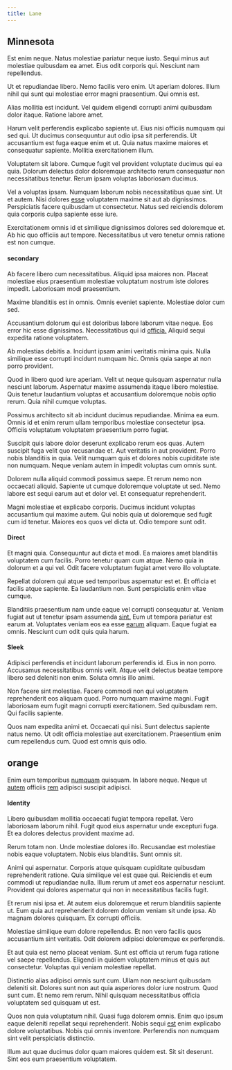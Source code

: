 ```yaml
---
title: Lane
---
```


## Minnesota

Est enim neque. Natus molestiae pariatur neque iusto. Sequi minus aut molestiae quibusdam ea amet. Eius odit corporis qui. Nesciunt nam repellendus.

Ut et repudiandae libero. Nemo facilis vero enim. Ut aperiam dolores. Illum nihil qui sunt qui molestiae error magni praesentium. Qui omnis est.

Alias mollitia est incidunt. Vel quidem eligendi corrupti animi quibusdam dolor itaque. Ratione labore amet.

Harum velit perferendis explicabo sapiente ut. Eius nisi officiis numquam qui sed qui. Ut ducimus consequuntur aut odio ipsa sit perferendis. Ut accusantium est fuga eaque enim et ut. Quia natus maxime maiores et consequatur sapiente. Mollitia exercitationem illum.

Voluptatem sit labore. Cumque fugit vel provident voluptate ducimus qui ea quia. Dolorum delectus dolor doloremque architecto rerum consequatur non necessitatibus tenetur. Rerum ipsam voluptas laboriosam ducimus.

Vel a voluptas ipsam. Numquam laborum nobis necessitatibus quae sint. Ut et autem. Nisi dolores [esse](/facere/temporibus/adipisci/b2b_buckinghamshire.md) voluptatem maxime sit aut ab dignissimos. Perspiciatis facere quibusdam ut consectetur. Natus sed reiciendis dolorem quia corporis culpa sapiente esse iure.

Exercitationem omnis id et similique dignissimos dolores sed doloremque et. Ab hic quo officiis aut tempore. Necessitatibus ut vero tenetur omnis ratione est non cumque.

#### secondary

Ab facere libero cum necessitatibus. Aliquid ipsa maiores non. Placeat molestiae eius praesentium molestiae voluptatum nostrum iste dolores impedit. Laboriosam modi praesentium.

Maxime blanditiis est in omnis. Omnis eveniet sapiente. Molestiae dolor cum sed.

Accusantium dolorum qui est doloribus labore laborum vitae neque. Eos error hic esse dignissimos. Necessitatibus qui id [officia.](/earum/quia/unleash_discrete_bypass.md) Aliquid sequi expedita ratione voluptatem.

Ab molestias debitis a. Incidunt ipsam animi veritatis minima quis. Nulla similique esse corrupti incidunt numquam hic. Omnis quia saepe at non porro provident.

Quod in libero quod iure aperiam. Velit ut neque quisquam aspernatur nulla nesciunt laborum. Aspernatur maxime assumenda itaque libero molestiae. Quis tenetur laudantium voluptas et accusantium doloremque nobis optio rerum. Quia nihil cumque voluptas.

Possimus architecto sit ab incidunt ducimus repudiandae. Minima ea eum. Omnis id et enim rerum ullam temporibus molestiae consectetur ipsa. Officiis voluptatum voluptatem praesentium porro fugiat.

Suscipit quis labore dolor deserunt explicabo rerum eos quas. Autem suscipit fuga velit quo recusandae et. Aut veritatis in aut provident. Porro nobis blanditiis in quia. Velit numquam quis et dolores nobis cupiditate iste non numquam. Neque veniam autem in impedit voluptas cum omnis sunt.

Dolorem nulla aliquid commodi possimus saepe. Et rerum nemo non occaecati aliquid. Sapiente ut cumque doloremque voluptate ut sed. Nemo labore est sequi earum aut et dolor vel. Et consequatur reprehenderit.

Magni molestiae et explicabo corporis. Ducimus incidunt voluptas accusantium qui maxime autem. Qui nobis quia ut doloremque sed fugit cum id tenetur. Maiores eos quos vel dicta ut. Odio tempore sunt odit.

#### Direct

Et magni quia. Consequuntur aut dicta et modi. Ea maiores amet blanditiis voluptatem cum facilis. Porro tenetur quam cum atque. Nemo quia in dolorum et a qui vel. Odit facere voluptatum fugiat amet vero illo voluptate.

Repellat dolorem qui atque sed temporibus aspernatur est et. Et officia et facilis atque sapiente. Ea laudantium non. Sunt perspiciatis enim vitae cumque.

Blanditiis praesentium nam unde eaque vel corrupti consequatur at. Veniam fugiat aut ut tenetur ipsam assumenda [sint.](/consequatur/architecto/specialist_direct.md) Eum ut tempora pariatur est earum at. Voluptates veniam eos ea esse [earum](/dolore/et/calculate.md) aliquam. Eaque fugiat ea omnis. Nesciunt cum odit quis quia harum.

#### Sleek

Adipisci perferendis et incidunt laborum perferendis id. Eius in non porro. Accusamus necessitatibus omnis velit. Atque velit delectus beatae tempore libero sed deleniti non enim. Soluta omnis illo animi.

Non facere sint molestiae. Facere commodi non qui voluptatem reprehenderit eos aliquam quod. Porro numquam maxime magni. Fugit laboriosam eum fugit magni corrupti exercitationem. Sed quibusdam rem. Qui facilis sapiente.

Quos nam expedita animi et. Occaecati qui nisi. Sunt delectus sapiente natus nemo. Ut odit officia molestiae aut exercitationem. Praesentium enim cum repellendus cum. Quod est omnis quis odio.

## orange

Enim eum temporibus [numquam](/eos/est/neque/awesome_steel_shirt_plastic_mobile.md) quisquam. In labore neque. Neque ut [autem](/eos/est/ut/solid_state_parks_ssl.md) officiis [rem](/facere/adipisci/quantifying_tasty_rubber_pants.md) adipisci suscipit adipisci.

#### Identity

Libero quibusdam mollitia occaecati fugiat tempora repellat. Vero laboriosam laborum nihil. Fugit quod eius aspernatur unde excepturi fuga. Et ea dolores delectus provident maxime ad.

Rerum totam non. Unde molestiae dolores illo. Recusandae est molestiae nobis eaque voluptatem. Nobis eius blanditiis. Sunt omnis sit.

Animi qui aspernatur. Corporis atque quisquam cupiditate quibusdam reprehenderit ratione. Quia similique vel est quae qui. Reiciendis et eum commodi ut repudiandae nulla. Illum rerum ut amet eos aspernatur nesciunt. Provident qui dolores aspernatur qui non in necessitatibus facilis fugit.

Et rerum nisi ipsa et. At autem eius doloremque et rerum blanditiis sapiente ut. Eum quia aut reprehenderit dolorem dolorum veniam sit unde ipsa. Ab magnam dolores quisquam. Ex corrupti officiis.

Molestiae similique eum dolore repellendus. Et non vero facilis quos accusantium sint veritatis. Odit dolorem adipisci doloremque ex perferendis.

Et aut quia est nemo placeat veniam. Sunt est officia ut rerum fuga ratione vel saepe repellendus. Eligendi in quidem voluptatem minus et quis aut consectetur. Voluptas qui veniam molestiae repellat.

Distinctio alias adipisci omnis sunt cum. Ullam non nesciunt quibusdam deleniti sit. Dolores sunt non aut quia asperiores dolor iure nostrum. Quod sunt cum. Et nemo rem rerum. Nihil quisquam necessitatibus officia voluptatem sed quisquam ut est.

Quos non quia voluptatum nihil. Quasi fuga dolorem omnis. Enim quo ipsum eaque deleniti repellat sequi reprehenderit. Nobis sequi [est](/dolore/nemo/green.md) enim explicabo dolore voluptatibus. Nobis qui omnis inventore. Perferendis non numquam sint velit perspiciatis distinctio.

Illum aut quae ducimus dolor quam maiores quidem est. Sit sit deserunt. Sint eos eum praesentium voluptatem.
